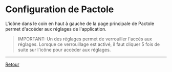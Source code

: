 # Configuration de Pactole

L'icône dans le coin en haut à gauche de la page principale de Pactole permet
d'accéder aux réglages de l'application.

> IMPORTANT: Un des réglages permet de verrouiller l'accès aux réglages. Lorsque
> ce verrouillage est activé, il faut cliquer 5 fois de suite sur l'icône pour
> accéder aux réglages.


---
[Retour](index.md)